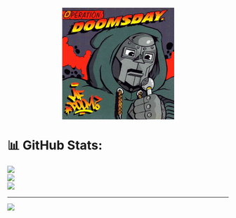 <p align="center">
    <img align="center" src="img/mf-doom-gif.gif" width="255" height="255">
</p>

# 📊 GitHub Stats:
![](https://github-readme-stats.vercel.app/api?username=akamilow&theme=merko&hide_border=true&include_all_commits=false&count_private=false)<br/>
![](https://github-readme-streak-stats.herokuapp.com/?user=akamilow&theme=merko&hide_border=true)<br/>
![](https://github-readme-stats.vercel.app/api/top-langs/?username=akamilow&theme=merko&hide_border=true&include_all_commits=false&count_private=false&layout=compact)


---
![](https://komarev.com/ghpvc/?username=akamilow&color=grey&style=flat-square&label=views)
